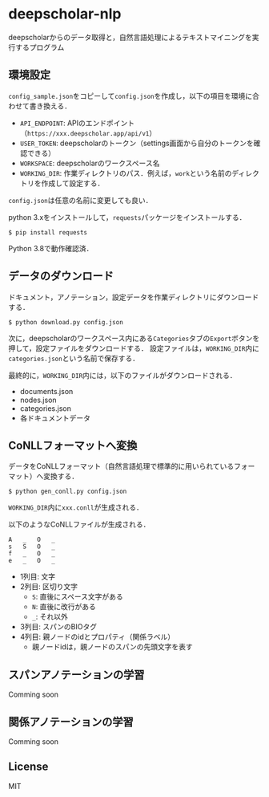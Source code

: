 # deepscholar-nlp
deepscholarからのデータ取得と，自然言語処理によるテキストマイニングを実行するプログラム

## 環境設定
`config_sample.json`をコピーして`config.json`を作成し，以下の項目を環境に合わせて書き換える．
* `API_ENDPOINT`: APIのエンドポイント（`https://xxx.deepscholar.app/api/v1`）
* `USER_TOKEN`: deepscholarのトークン（settings画面から自分のトークンを確認できる）
* `WORKSPACE`: deepscholarのワークスペース名
* `WORKING_DIR`: 作業ディレクトリのパス．例えば，`work`という名前のディレクトリを作成して設定する．

`config.json`は任意の名前に変更しても良い．

python 3.xをインストールして，`requests`パッケージをインストールする．
```
$ pip install requests
```
Python 3.8で動作確認済．

## データのダウンロード
ドキュメント，アノテーション，設定データを作業ディレクトリにダウンロードする．
```
$ python download.py config.json
```

次に，deepscholarのワークスペース内にある`Categories`タブの`Export`ボタンを押して，設定ファイルをダウンロードする．
設定ファイルは，`WORKING_DIR`内に`categories.json`という名前で保存する．

最終的に，`WORKING_DIR`内には，以下のファイルがダウンロードされる．
* documents.json
* nodes.json
* categories.json
* 各ドキュメントデータ

## CoNLLフォーマットへ変換
データをCoNLLフォーマット（自然言語処理で標準的に用いられているフォーマット）へ変換する．
```
$ python gen_conll.py config.json
```
`WORKING_DIR`内に`xxx.conll`が生成される．

以下のようなCoNLLファイルが生成される．
```
A	_	O	_
s	S	O	_
f	_	O	_
e	_	O	_
```
* 1列目: 文字
* 2列目: 区切り文字
    * `S`: 直後にスペース文字がある
    * `N`: 直後に改行がある
    * `_`: それ以外
* 3列目: スパンのBIOタグ
* 4列目: 親ノードのidとプロパティ（関係ラベル）
    * 親ノードidは，親ノードのスパンの先頭文字を表す

## スパンアノテーションの学習
Comming soon

## 関係アノテーションの学習
Comming soon

## License
MIT
